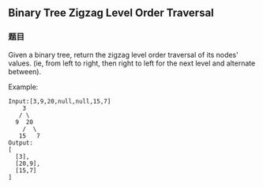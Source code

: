 ## Binary Tree Zigzag Level Order Traversal

### 题目
Given a binary tree, return the zigzag level order traversal of its nodes' values. 
(ie, from left to right, then right to left for the next level and alternate between).

Example:
```
Input:[3,9,20,null,null,15,7]
    3
   / \
  9  20
    /  \
   15   7
Output:
[
  [3],
  [20,9],
  [15,7]
]
```